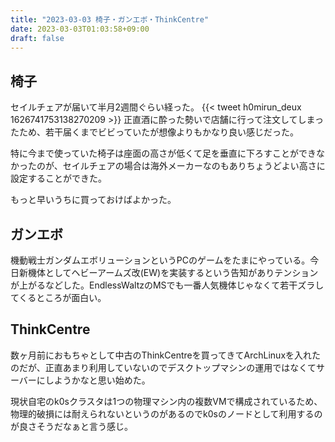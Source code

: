 ```yaml
---
title: "2023-03-03 椅子・ガンエボ・ThinkCentre"
date: 2023-03-03T01:03:58+09:00
draft: false
---
```


## 椅子
セイルチェアが届いて半月2週間ぐらい経った。
{{< tweet h0mirun_deux 1626741753138270209 >}}
正直酒に酔った勢いで店舗に行って注文してしまったため、若干届くまでビビっていたが想像よりもかなり良い感じだった。

特に今まで使っていた椅子は座面の高さが低くて足を垂直に下ろすことができなかったのが、セイルチェアの場合は海外メーカーなのもありちょうどよい高さに設定することができた。

もっと早いうちに買っておけばよかった。

## ガンエボ
機動戦士ガンダムエボリューションというPCのゲームをたまにやっている。今日新機体としてヘビーアームズ改(EW)を実装するという告知がありテンションが上がるなどした。EndlessWaltzのMSでも一番人気機体じゃなくて若干ズラしてくるところが面白い。

## ThinkCentre
数ヶ月前におもちゃとして中古のThinkCentreを買ってきてArchLinuxを入れたのだが、正直あまり利用していないのでデスクトップマシンの運用ではなくてサーバーにしようかなと思い始めた。

現状自宅のk0sクラスタは1つの物理マシン内の複数VMで構成されているため、物理的破損には耐えられないというのがあるのでk0sのノードとして利用するのが良さそうだなぁと言う感じ。
